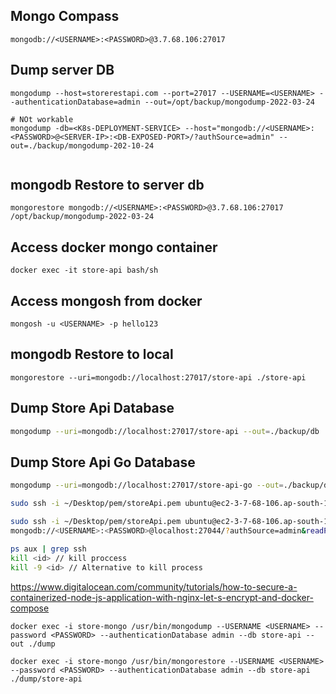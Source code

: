 ## Mongo Compass
```
mongodb://<USERNAME>:<PASSWORD>@3.7.68.106:27017
```

## Dump server DB

```shell
mongodump --host=storerestapi.com --port=27017 --USERNAME=<USERNAME> --authenticationDatabase=admin --out=/opt/backup/mongodump-2022-03-24

# NOt workable
mongodump -db=<K8s-DEPLOYMENT-SERVICE> --host="mongodb://<USERNAME>:<PASSWORD>@<SERVER-IP>:<DB-EXPOSED-PORT>/?authSource=admin" --out=./backup/mongodump-202-10-24


```
## mongodb Restore to server db

```shell
mongorestore mongodb://<USERNAME>:<PASSWORD>@3.7.68.106:27017 /opt/backup/mongodump-2022-03-24
```

## Access docker mongo container
```shell
docker exec -it store-api bash/sh
```
## Access mongosh from docker
```shell
mongosh -u <USERNAME> -p hello123
```


<!-- Localhost -->
## mongodb Restore to local
```shell
mongorestore --uri=mongodb://localhost:27017/store-api ./store-api
```

## Dump Store Api Database
```sh
mongodump --uri=mongodb://localhost:27017/store-api --out=./backup/db
```


## Dump Store Api Go Database
```sh
mongodump --uri=mongodb://localhost:27017/store-api-go --out=./backup/db
```

<!-- Accees via tunnel -->
```sh
sudo ssh -i ~/Desktop/pem/storeApi.pem ubuntu@ec2-3-7-68-106.ap-south-1.compute.amazonaws.com -L 27044:localhost:27044
```

<!-- Mongo Port forwarn via tunnel -->
```sh
sudo ssh -i ~/Desktop/pem/storeApi.pem ubuntu@ec2-3-7-68-106.ap-south-1.compute.amazonaws.com -L 27044:localhost:27017 -Nf
mongodb://<USERNAME>:<PASSWORD>@localhost:27044/?authSource=admin&readPreference=primary&appname=MongoDB%20Compass&directConnection=true&ssl=false
```

<!-- SSH forward Ports -->
```sh
ps aux | grep ssh
kill <id> // kill proccess
kill -9 <id> // Alternative to kill process
```

<!-- Docker mongo restore and dump -->
https://www.digitalocean.com/community/tutorials/how-to-secure-a-containerized-node-js-application-with-nginx-let-s-encrypt-and-docker-compose

<!-- Mongo restore data from local machine database -->

```
docker exec -i store-mongo /usr/bin/mongodump --USERNAME <USERNAME> --password <PASSWORD> --authenticationDatabase admin --db store-api --out ./dump

docker exec -i store-mongo /usr/bin/mongorestore --USERNAME <USERNAME> --password <PASSWORD> --authenticationDatabase admin --db store-api ./dump/store-api
```
